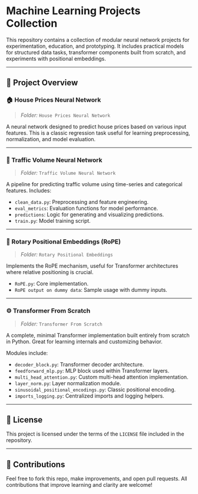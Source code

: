 # Machine Learning Projects Collection

This repository contains a collection of modular neural network projects for experimentation, education, and prototyping. It includes practical models for structured data tasks, transformer components built from scratch, and experiments with positional embeddings.

---

## 📁 Project Overview

### 🏠 House Prices Neural Network
> _Folder:_ `House Prices Neural Network`

A neural network designed to predict house prices based on various input features. This is a classic regression task useful for learning preprocessing, normalization, and model evaluation.

---

### 🚦 Traffic Volume Neural Network
> _Folder:_ `Traffic Volume Neural Network`

A pipeline for predicting traffic volume using time-series and categorical features. Includes:
- `clean_data.py`: Preprocessing and feature engineering.
- `eval_metrics`: Evaluation functions for model performance.
- `predictions`: Logic for generating and visualizing predictions.
- `train.py`: Model training script.

---

### 🔁 Rotary Positional Embeddings (RoPE)
> _Folder:_ `Rotary Positional Embeddings`

Implements the RoPE mechanism, useful for Transformer architectures where relative positioning is crucial.
- `RoPE.py`: Core implementation.
- `RoPE output on dummy data`: Sample usage with dummy inputs.

---

### ⚙️ Transformer From Scratch
> _Folder:_ `Transformer From Scratch`

A complete, minimal Transformer implementation built entirely from scratch in Python. Great for learning internals and customizing behavior.

Modules include:
- `decoder_block.py`: Transformer decoder architecture.
- `feedforward_mlp.py`: MLP block used within Transformer layers.
- `multi_head_attention.py`: Custom multi-head attention implementation.
- `layer_norm.py`: Layer normalization module.
- `sinusoidal_positional_encodings.py`: Classic positional encoding.
- `imports_logging.py`: Centralized imports and logging helpers.

---

## 📄 License

This project is licensed under the terms of the `LICENSE` file included in the repository.

---

## 🤝 Contributions

Feel free to fork this repo, make improvements, and open pull requests. All contributions that improve learning and clarity are welcome!

